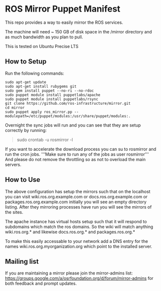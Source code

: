 ROS Mirror Puppet Manifest
==========================

This repo provides a way to easily mirror the ROS services. 

The machine will need ~ 150 GB of disk space in the /mirror directory and as much bandwidth as you plan to pull. 

This is tested on Ubuntu Precise LTS

How to Setup
------------

Run the following commands:

```
sudo apt-get update
sudo apt-get install rubygems git
sudo gem install puppet --no-ri --no-rdoc
sudo puppet module install puppetlabs/apache
sudo puppet module install puppetlabs/rsync
git clone https://github.com/ros-infrastructure/mirror.git
cd mirror
sudo puppet apply ros_mirror.pp --modulepath=/etc/puppet/modules:/usr/share/puppet/modules:.
```

Overnight the sync jobs will run and you can see that they are setup correctly by running:
> sudo crontab -u rosmirror -l

If you want to accelerate the download process you can su to rosmirror and run the cron jobs. '''Make sure to run any of the jobs as user rosmirror''' And please do not remove the throttling so as not to overload the main servers. 



How to Use
----------

The above configuration has setup the mirrors such that on the localhost you can visit wiki.ros.org.example.com or docs.ros.org.example.com or packages.ros.org.example.com initially you will see an empty directory listing. After they mirroring processes have run you will see the mirrors of the sites. 

The apache instance has virtual hosts setup such that it will respond to subdomains which match the ros domains. So the wiki will match anything wiki.ros.org.* and likewise docs.ros.org.* and packages.ros.org.*

To make this easily accessable to your network add a DNS entry for the names wiki.ros.org.myorganization.org which point to the installed server. 

Mailing list
------------

If you are maintaining a mirror please join the mirror-admins list: https://groups.google.com/a/osrfoundation.org/d/forum/mirror-admins for both feedback and prompt updates. 

<iframe id="forum_embed"
  src="javascript:void(0)"
  scrolling="no"
  frameborder="0"
  width="900"
  height="700">
</iframe>
<script type="text/javascript">
  document.getElementById('forum_embed').src =
     'https://groups.google.com/a/osrfoundation.org/forum/embed/?place=forum/mirror-admins'
     + '&showsearch=true&showpopout=true&showtabs=false'
     + '&parenturl=' + encodeURIComponent(window.location.href);
</script>
